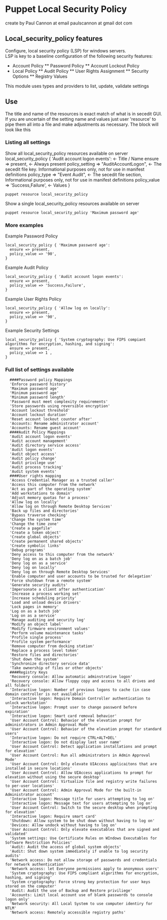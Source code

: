 # Puppet Local Security Policy 

create by Paul Cannon at email paulscannon at gmail dot com 

## Local_security_policy features
Configure, local security policy (LSP) for windows servers.  
LSP is key to a baseline configuration of the following security features:
* Account Policy
** Password Policy
** Account Lockout Policy
* Local Policy
** Audit Policy
** User Rights Assignment
** Security Options
** Registry Values


This module uses types and providers to list, update, validate settings

## Use
The title and name of the resources is exact match of what is in secedit GUI.  If you are uncertain of the setting name and values just user 'resource' to pipe them all into a file and make adjustments as necessary.
The block will look like this



### Listing all settings
Show all local_security_policy resources available on server
local_security_policy { 'Audit account logon events': <- Title / Name
  ensure         => present,              <- Always present
  policy_setting => "AuditAccountLogon",  <- The secedit file key. Informational purposes only, not for use in manifest definitions
  policy_type    => "Event Audit",        <- The secedit file section, Informational purposes only, not for use in manifest definitions
  policy_value   => 'Success,Failure',    <- Values
}
```
puppet resource local_security_policy
```
Show a single local_security_policy resources available on server
```
puppet resource local_security_policy 'Maximum password age'
```

### More examples
Example Password Policy
```
local_security_policy { 'Maximum password age':
  ensure => present,
  policy_value => '90',
}
```

Example Audit Policy
```
local_security_policy { 'Audit account logon events':
  ensure => present,
  policy_value => 'Success,Failure',
}
```

Example User Rights Policy
```
local_security_policy { 'Allow log on locally':
  ensure => present,
  policy_value => '90',
}
```
Example Security Settings
```
local_security_policy { 'System cryptography: Use FIPS compiant algorithms for encryption, hashing, and signing':
  ensure => present,
  policy_value => 1 ,
}
```

### Full list of settings available
	  ####Password policy Mappings
      'Enforce password history' 
      'Maximum password age' 
      'Minimum password age' 
      'Minimum password length' 
      'Password must meet complexity requirements' 
      'Store passwords using reversible encryption'
      'Account lockout threshold' 
      'Account lockout duration' 
      'Reset account lockout counter after'
      'Accounts: Rename administrator account'
      'Accounts: Rename guest account'
      ####Audit Policy Mappings
      'Audit account logon events'
      'Audit account management' 
      'Audit directory service access'
      'Audit logon events' 
      'Audit object access' 
      'Audit policy change' 
      'Audit privilege use' 
      'Audit process tracking' 
      'Audit system events' 
      ####User rights mapping
      'Access Credential Manager as a trusted caller' 
      'Access this computer from the network' 
      'Act as part of the operating system' 
      'Add workstations to domain' 
      'Adjust memory quotas for a process' 
      'Allow log on locally' 
      'Allow log on through Remote Desktop Services' 
      'Back up files and directories' 
      'Bypass traverse checking' 
      'Change the system time'
      'Change the time zone' 
      'Create a pagefile' 
      'Create a token object' 
      'Create global objects'
      'Create permanent shared objects'
      'Create symbolic links' 
      'Debug programs' 
      'Deny access to this computer from the network' 
      'Deny log on as a batch job' 
      'Deny log on as a service'
      'Deny log on locally' 
      'Deny log on through Remote Desktop Services'
      'Enable computer and user accounts to be trusted for delegation' 
      'Force shutdown from a remote system' 
      'Generate security audits' 
      'Impersonate a client after authentication'
      'Increase a process working set' 
      'Increase scheduling priority' 
      'Load and unload device drivers' 
      'Lock pages in memory' 
      'Log on as a batch job' 
      'Log on as a service'
      'Manage auditing and security log' 
      'Modify an object label' 
      'Modify firmware environment values'
      'Perform volume maintenance tasks' 
      'Profile single process'
      'Profile system performance'
      'Remove computer from docking station' 
      'Replace a process level token' 
      'Restore files and directories'
      'Shut down the system'
      'Synchronize directory service data'
      'Take ownership of files or other objects' 
      ####Registry Keys
      'Recovery console: Allow automatic adminstrative logon' 
      'Recovery console: Allow floppy copy and access to all drives and all folders'
      'Interactive logon: Number of previous logons to cache (in case domain controller is not available)' 
      'Interactive logon: Require Domain Controller authentication to unlock workstation'
      'Interactive logon: Prompt user to change password before expiration' 
      'Interactive logon: Smart card removal behavior'
      'User Account Control: Behavior of the elevation prompt for administrators in Admin Approval Mode'
      'User Account Control: Behavior of the elevation prompt for standard users' 
      'Interactive logon: Do not require CTRL+ALT+DEL' 
      'Interactive logon: Do not display last user name'
      'User Account Control: Detect application installations and prompt for elevation' 
      'User Account Control: Run all administrators in Admin Approval Mode'
      'User Account Control: Only elevate UIAccess applicaitons that are installed in secure locations' 
      'User Account Control: Allow UIAccess applications to prompt for elevation without using the secure desktop'
      'User Account Control: Virtualize file and registry write failures to per-user locations'
      'User Account Control: Admin Approval Mode for the built-in Administrator account'
      'Interactive logon: Message title for users attempting to log on'
      'Interactive logon: Message text for users attempting to log on' 
      'User Account Control: Switch to the secure desktop when prompting for elevation' 
      'Interactive logon: Require smart card' 
      'Shutdown: Allow system to be shut down without having to log on'
      'Devices: Allow undock without having to log on' 
      'User Account Control: Only elevate executables that are signed and validated'
      'System settings: Use Certificate Rules on WIndows Executables for Software Restriction Policies' 
      'Audit: Audit the access of global system objects'
      'Audit: Shut down system immediately if unable to log security audits' 
      'Network access: Do not allow storage of passwords and credentials for network authentication'
      'Network access: let Everyone permissions apply to anonymous users'
      'System cryptography: Use FIPS compliant algorithms for encryption, hashing, and signing'
      'System cryptography: Force strong key protection for user keys stored on the computer'
      'Audit: Audit the use of Backup and Restore priviliege' 
      'Accounts: Limit local account use of blank passwords to console logon only' 
      'Network security: All Local System to use computer identiry for NTLM'
      'Network access: Remotely accessible registry paths' 